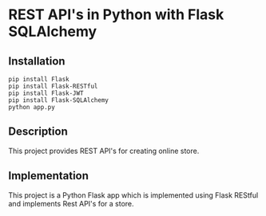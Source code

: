 # REST API's in Python with Flask SQLAlchemy

## Installation
```
pip install Flask
pip install Flask-RESTful
pip install Flask-JWT
pip install Flask-SQLAlchemy
python app.py
```

## Description
This project provides REST API's for creating online store.

## Implementation
This project is a Python Flask app which is implemented using Flask REStful and implements Rest API's for a store.
